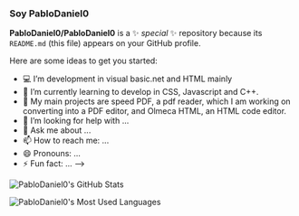 ### Soy PabloDaniel0


**PabloDaniel0/PabloDaniel0** is a ✨ _special_ ✨ repository because its `README.md` (this file) appears on your GitHub profile.

Here are some ideas to get you started:

- 💻 I’m development in visual basic.net and HTML mainly 
- 🏫 I’m currently learning to develop in CSS, Javascript and C++.
- 🤴 My main projects are speed PDF, a pdf reader, which I am working on converting into a PDF editor, and Olmeca HTML, an HTML code editor.
- 🤔 I’m looking for help with ...
- 💬 Ask me about ...
- 📫 How to reach me: ...
- 😄 Pronouns: ...
- ⚡ Fun fact: ...
-->

![PabloDaniel0's GitHub Stats](https://github-readme-stats.vercel.app/api?username=Pablodaniel0&show_icons=true&title_color=D59DFF&icon_color=D59DFF&text_color=FFF&bg_color=3B2E58)

![PabloDaniel0's Most Used Languages](https://github-readme-stats.anuraghazra1.vercel.app/api/top-langs/?username=PabloDaniel0&show_owner=true&title_color=D59DFF&icon_color=D59DFF&text_color=FFF&bg_color=3B2E58)
